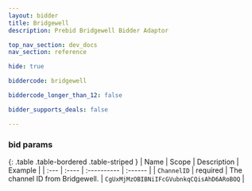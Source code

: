 ```yaml
---
layout: bidder
title: Bridgewell
description: Prebid Bridgewell Bidder Adaptor

top_nav_section: dev_docs
nav_section: reference

hide: true

biddercode: bridgewell

biddercode_longer_than_12: false

bidder_supports_deals: false

---
```



### bid params

{: .table .table-bordered .table-striped }
| Name | Scope | Description | Example |
| :--- | :---- | :----------  | :------  |
| `ChannelID` | required | The channel ID from Bridgewell. | `CgUxMjMzOBIBNiIFcGVubnkqCQisAhD6ARoBOQ` |